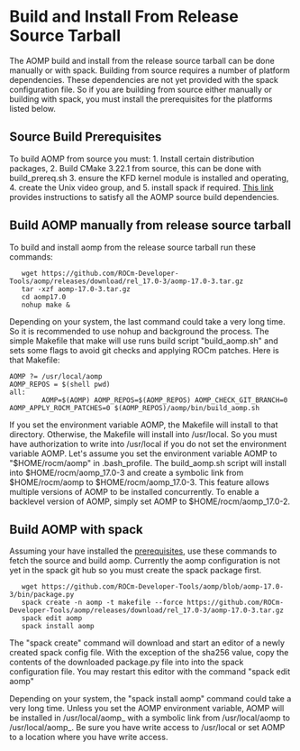 # Build and Install From Release Source Tarball

The AOMP build and install from the release source tarball can be done manually or with spack.
Building from source requires a number of platform dependencies.
These dependencies are not yet provided with the spack configuration file.
So if you are building from source either manually or building with spack, you must install the prerequisites for the platforms listed below.

## Source Build Prerequisites

To build AOMP from source you must: 1. Install certain distribution packages, 2. Build CMake 3.22.1 from source, this can be done with build_prereq.sh 3. ensure the KFD kernel module is installed and operating, 4. create the Unix video group, and 5. install spack if required. [This link](SOURCEINSTALL_PREREQUISITE.md) provides instructions to satisfy all the AOMP source build dependencies.

## Build AOMP manually from release source tarball

To build and install aomp from the release source tarball run these commands:

```
   wget https://github.com/ROCm-Developer-Tools/aomp/releases/download/rel_17.0-3/aomp-17.0-3.tar.gz
   tar -xzf aomp-17.0-3.tar.gz
   cd aomp17.0
   nohup make &
```
Depending on your system, the last command could take a very long time.  So it is recommended to use nohup and background the process.  The simple Makefile that make will use runs build script "build_aomp.sh" and sets some flags to avoid git checks and applying ROCm patches. Here is that Makefile:
```
AOMP ?= /usr/local/aomp
AOMP_REPOS = $(shell pwd)
all:
        AOMP=$(AOMP) AOMP_REPOS=$(AOMP_REPOS) AOMP_CHECK_GIT_BRANCH=0 AOMP_APPLY_ROCM_PATCHES=0 $(AOMP_REPOS)/aomp/bin/build_aomp.sh
```
If you set the environment variable AOMP, the Makefile will install to that directory.
Otherwise, the Makefile will install into /usr/local.
So you must have authorization to write into /usr/local if you do not set the environment variable AOMP.
Let's assume you set the environment variable AOMP to "$HOME/rocm/aomp" in .bash_profile.
The build_aomp.sh script will install into $HOME/rocm/aomp_17.0-3 and create a symbolic link from $HOME/rocm/aomp to $HOME/rocm/aomp_17.0-3.
This feature allows multiple versions of AOMP to be installed concurrently.
To enable a backlevel version of AOMP, simply set AOMP to $HOME/rocm/aomp_17.0-2.

## Build AOMP with spack

Assuming your have installed the [prerequisites](SOURCEINSTALL_PREREQUISITE.md), use these commands to fetch the source and build aomp. Currently the aomp configuration is not yet in the spack git hub so you must create the spack package first.

```
   wget https://github.com/ROCm-Developer-Tools/aomp/blob/aomp-17.0-3/bin/package.py
   spack create -n aomp -t makefile --force https://github.com/ROCm-Developer-Tools/aomp/releases/download/rel_17.0-3/aomp-17.0-3.tar.gz
   spack edit aomp
   spack install aomp
```
The "spack create" command will download and start an editor of a newly created spack config file.
With the exception of the sha256 value, copy the contents of the downloaded package.py file into
into the spack configuration file. You may restart this editor with the command "spack edit aomp"

Depending on your system, the "spack install aomp" command could take a very long time.
Unless you set the AOMP environment variable, AOMP will be installed in /usr/local/aomp_<RELEASE> with a symbolic link from /usr/local/aomp to /usr/local/aomp_<RELEASE>.
Be sure you have write access to /usr/local or set AOMP to a location where you have write access.
